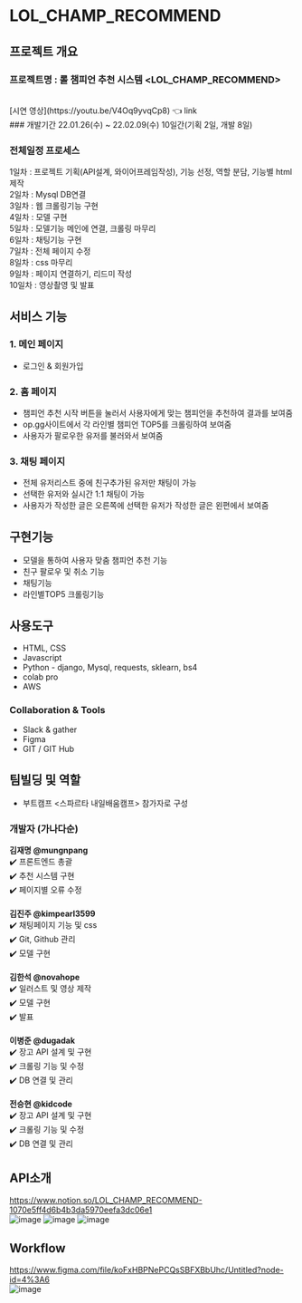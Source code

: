 
# LOL_CHAMP_RECOMMEND



## 프로젝트 개요
### 프로젝트명 : 롤 챔피언 추천 시스템 <LOL_CHAMP_RECOMMEND>


<br>
[시연 영상](https://youtu.be/V4Oq9yvqCp8) 👈 link <br>
### 개발기간
22.01.26(수) ~ 22.02.09(수)
10일간(기획 2일, 개발 8일)

### 전체일정 프로세스
1일차 : 프로젝트 기획(API설계, 와이어프레임작성), 기능 선정, 역할 분담, 기능별 html 제작<br>
2일차 : Mysql DB연결<br>
3일차 : 웹 크롤링기능 구현<br>
4일차 : 모델 구현<br>
5일차 : 모델기능 메인에 연결, 크롤링 마무리<br>
6일차 : 채팅기능 구현<br>
7일차 : 전체 페이지 수정<br>
8일차 : css 마무리<br>
9일차 : 페이지 연결하기, 리드미 작성<br>
10일차 : 영상촬영 및 발표<br>


## 서비스 기능

### 1. 메인 페이지
- 로그인 & 회원가입

### 2. 홈 페이지
- 챔피언 추천 시작 버튼을 눌러서 사용자에게 맞는 챔피언을 추천하여 결과를 보여줌
- op.gg사이트에서 각 라인별 챔피언 TOP5를 크롤링하여 보여줌
- 사용자가 팔로우한 유저를 불러와서 보여줌

### 3. 채팅 페이지
- 전체 유저리스트 중에 친구추가된 유저만 채팅이 가능
- 선택한 유저와 실시간 1:1 채팅이 가능
- 사용자가 작성한 글은 오른쪽에 선택한 유저가 작성한 글은 왼편에서 보여줌

## 구현기능
- 모델을 통하여 사용자 맞춤 챔피언 추천 기능
- 친구 팔로우 및 취소 기능
- 채팅기능
- 라인별TOP5 크롤링기능

## 사용도구
- HTML, CSS
- Javascript
- Python - django, Mysql, requests, sklearn, bs4
- colab pro
- AWS


### Collaboration & Tools
- Slack & gather
- Figma
- GIT / GIT Hub

## 팀빌딩 및 역할
- 부트캠프 <스파르타 내일배움캠프> 참가자로 구성


### 개발자 (가나다순)<br>
**김재명 @mungnpang**<br>
✔️ 프론트엔드 총괄<br>
✔️ 추천 시스템 구현<br>
✔️ 페이지별 오류 수정<br>
<br>
**김진주 @kimpearl3599**<br>
✔️ 채팅페이지 기능 및 css<br>
✔️ Git, Github 관리<br>
✔️ 모델 구현<br>
<br>
**김한석 @novahope**<br>
✔️ 일러스트 및 영상 제작<br>
✔️ 모델 구현<br>
✔️ 발표<br>
<br>
**이병준 @dugadak**<br>
✔️ 장고 API 설계 및 구현<br>
✔️ 크롤링 기능 및 수정<br>
✔️ DB 연결 및 관리<br>
<br>
**전승현 @kidcode**<br>
✔️ 장고 API 설계 및 구현<br>
✔️ 크롤링 기능 및 수정<br>
✔️ DB 연결 및 관리<br>
## API소개
https://www.notion.so/LOL_CHAMP_RECOMMEND-1070e5ff4d6b4b3da5970eefa3dc06e1<br>
![image](https://user-images.githubusercontent.com/79038451/153117530-0392b563-539e-46a7-9c7e-b1d90ff8116b.png)
![image](https://user-images.githubusercontent.com/79038451/153117482-06ac5650-77fc-4209-9e55-10c468f1320b.png)
![image](https://user-images.githubusercontent.com/79038451/153117505-7bd76bea-20e9-4e6a-b914-c9df451c6d46.png)


## Workflow
https://www.figma.com/file/koFxHBPNePCQsSBFXBbUhc/Untitled?node-id=4%3A6<br>
![image](https://user-images.githubusercontent.com/79038451/153117548-0d996427-b12e-42b2-9c40-309855a14b09.png)




